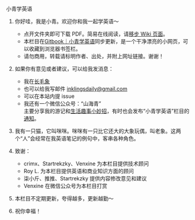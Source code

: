 小青学英语

1. 你好哇，我是小青。欢迎你和我一起学英语～

    * 点开文件夹即可下载 PDF。简易在线阅读，请[移步 Wiki 页面](https://github.com/inklings42/xqxyy/wiki)。    
    * 本栏目在[Gitbook｜小青学英语](https://inklings.gitbook.io/xiao-qing-xue-ying-yu/)同步更新，是一个干净漂亮的小网页，可以收藏到浏览器书签栏。      
    * 请勿商用，转载请标明作者、出处，并附上网址链接。谢谢！

2. 如果你有意见或者建议，可以给我发消息：

    * 我在[长毛象](https://mastodon.social/web/@inklingsdaily)  
    * 也可以给我写邮件 inklingsdaily@gmail.com  
    * 可以在本站内提 issue  
    * 我还有一个微信公众号：“山海青”  
       主要分享我的游记和[生活趣事小妙招](https://mp.weixin.qq.com/s/igNq0bP5F13kcHS93W0zVw)，有时也会发布“小青学英语”栏目的[通知](https://mp.weixin.qq.com/s/gvspDoxafBdaDMKrV_TsVA)。

3. 我有一只猫，它叫咪咪。咪咪有一只比它还大的大象玩偶，叫老象。这两个“人”会经常在我英语笔记的例句中，客串各种角色。
4. 致谢：  

   * crimx、Startrekzky、Venxine 为本栏目提供技术顾问  
   * Roy L. 为本栏目提供英语和商业知识方面的顾问  
   * 柒小斤、推推、Startrekzky 提供内容修改意见和建议  
   * Venxine 在微信公众号为本栏目打赏  

8. 本栏目不定期更新，夸得越多，更新越勤～
9. 祝你幸福！
